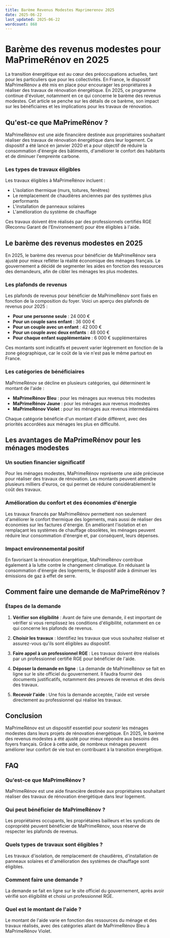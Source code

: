 ```yaml
---
title: Barème Revenus Modestes Maprimerenov 2025
date: 2025-06-22
last_updated: 2025-06-22
wordcount: 868
---
```


# Barème des revenus modestes pour MaPrimeRénov en 2025

La transition énergétique est au cœur des préoccupations actuelles, tant pour les particuliers que pour les collectivités. En France, le dispositif MaPrimeRénov a été mis en place pour encourager les propriétaires à réaliser des travaux de rénovation énergétique. En 2025, ce programme continue d'évoluer, notamment en ce qui concerne le barème des revenus modestes. Cet article se penche sur les détails de ce barème, son impact sur les bénéficiaires et les implications pour les travaux de rénovation.

## Qu'est-ce que MaPrimeRénov ?

MaPrimeRénov est une aide financière destinée aux propriétaires souhaitant réaliser des travaux de rénovation énergétique dans leur logement. Ce dispositif a été lancé en janvier 2020 et a pour objectif de réduire la consommation d'énergie des bâtiments, d'améliorer le confort des habitants et de diminuer l'empreinte carbone. 

### Les types de travaux éligibles

Les travaux éligibles à MaPrimeRénov incluent :

- L'isolation thermique (murs, toitures, fenêtres)
- Le remplacement de chaudières anciennes par des systèmes plus performants
- L'installation de panneaux solaires
- L'amélioration du système de chauffage

Ces travaux doivent être réalisés par des professionnels certifiés RGE (Reconnu Garant de l’Environnement) pour être éligibles à l'aide.

## Le barème des revenus modestes en 2025

En 2025, le barème des revenus pour bénéficier de MaPrimeRénov sera ajusté pour mieux refléter la réalité économique des ménages français. Le gouvernement a décidé de segmenter les aides en fonction des ressources des demandeurs, afin de cibler les ménages les plus modestes.

### Les plafonds de revenus

Les plafonds de revenus pour bénéficier de MaPrimeRénov sont fixés en fonction de la composition du foyer. Voici un aperçu des plafonds de revenus pour 2025 :

- **Pour une personne seule** : 24 000 €
- **Pour un couple sans enfant** : 36 000 €
- **Pour un couple avec un enfant** : 42 000 €
- **Pour un couple avec deux enfants** : 48 000 €
- **Pour chaque enfant supplémentaire** : 6 000 € supplémentaires

Ces montants sont indicatifs et peuvent varier légèrement en fonction de la zone géographique, car le coût de la vie n'est pas le même partout en France.

### Les catégories de bénéficiaires

MaPrimeRénov se décline en plusieurs catégories, qui déterminent le montant de l'aide :

- **MaPrimeRénov Bleu** : pour les ménages aux revenus très modestes
- **MaPrimeRénov Jaune** : pour les ménages aux revenus modestes
- **MaPrimeRénov Violet** : pour les ménages aux revenus intermédiaires

Chaque catégorie bénéficie d'un montant d'aide différent, avec des priorités accordées aux ménages les plus en difficulté.

## Les avantages de MaPrimeRénov pour les ménages modestes

### Un soutien financier significatif

Pour les ménages modestes, MaPrimeRénov représente une aide précieuse pour réaliser des travaux de rénovation. Les montants peuvent atteindre plusieurs milliers d'euros, ce qui permet de réduire considérablement le coût des travaux.

### Amélioration du confort et des économies d'énergie

Les travaux financés par MaPrimeRénov permettent non seulement d'améliorer le confort thermique des logements, mais aussi de réaliser des économies sur les factures d'énergie. En améliorant l'isolation et en remplaçant les systèmes de chauffage obsolètes, les ménages peuvent réduire leur consommation d'énergie et, par conséquent, leurs dépenses.

### Impact environnemental positif

En favorisant la rénovation énergétique, MaPrimeRénov contribue également à la lutte contre le changement climatique. En réduisant la consommation d'énergie des logements, le dispositif aide à diminuer les émissions de gaz à effet de serre.

## Comment faire une demande de MaPrimeRénov ?

### Étapes de la demande

1. **Vérifier son éligibilité** : Avant de faire une demande, il est important de vérifier si vous remplissez les conditions d'éligibilité, notamment en ce qui concerne les plafonds de revenus.
   
2. **Choisir les travaux** : Identifiez les travaux que vous souhaitez réaliser et assurez-vous qu'ils sont éligibles au dispositif.

3. **Faire appel à un professionnel RGE** : Les travaux doivent être réalisés par un professionnel certifié RGE pour bénéficier de l'aide.

4. **Déposer la demande en ligne** : La demande de MaPrimeRénov se fait en ligne sur le site officiel du gouvernement. Il faudra fournir des documents justificatifs, notamment des preuves de revenus et des devis des travaux.

5. **Recevoir l'aide** : Une fois la demande acceptée, l'aide est versée directement au professionnel qui réalise les travaux.

## Conclusion

MaPrimeRénov est un dispositif essentiel pour soutenir les ménages modestes dans leurs projets de rénovation énergétique. En 2025, le barème des revenus modestes a été ajusté pour mieux répondre aux besoins des foyers français. Grâce à cette aide, de nombreux ménages peuvent améliorer leur confort de vie tout en contribuant à la transition énergétique.

## FAQ

### Qu'est-ce que MaPrimeRénov ?

MaPrimeRénov est une aide financière destinée aux propriétaires souhaitant réaliser des travaux de rénovation énergétique dans leur logement.

### Qui peut bénéficier de MaPrimeRénov ?

Les propriétaires occupants, les propriétaires bailleurs et les syndicats de copropriété peuvent bénéficier de MaPrimeRénov, sous réserve de respecter les plafonds de revenus.

### Quels types de travaux sont éligibles ?

Les travaux d'isolation, de remplacement de chaudières, d'installation de panneaux solaires et d'amélioration des systèmes de chauffage sont éligibles.

### Comment faire une demande ?

La demande se fait en ligne sur le site officiel du gouvernement, après avoir vérifié son éligibilité et choisi un professionnel RGE.

### Quel est le montant de l'aide ?

Le montant de l'aide varie en fonction des ressources du ménage et des travaux réalisés, avec des catégories allant de MaPrimeRénov Bleu à MaPrimeRénov Violet.